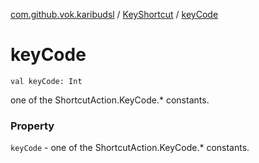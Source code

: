 [com.github.vok.karibudsl](../index.md) / [KeyShortcut](index.md) / [keyCode](.)

# keyCode

`val keyCode: Int`

one of the ShortcutAction.KeyCode.* constants.

### Property

`keyCode` - one of the ShortcutAction.KeyCode.* constants.